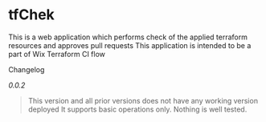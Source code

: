tfChek
======

This is a web application which performs check of the applied terraform resources and approves pull requests
This application is intended to be a part of Wix Terraform CI flow


Changelog

*0.0.2*
>This version and all prior versions does not have any working version deployed
 It supports basic operations only. Nothing is well tested.
>